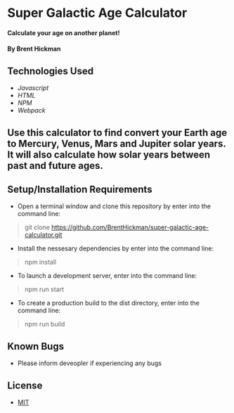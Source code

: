 # Super Galactic Age Calculator

####  Calculate your age on another planet!

#### By Brent Hickman

## Technologies Used

* _Javascript_
* _HTML_
* _NPM_
* _Webpack_


## Use this calculator to find convert your Earth age to Mercury, Venus, Mars and Jupiter solar years. It will also calculate how solar years between past and future ages.

## Setup/Installation Requirements

* Open a terminal window and clone this repository by enter into the command line:
> git clone https://github.com/BrentHickman/super-galactic-age-calculator.git
* Install the nessesary dependencies by enter into the command line:
> npm install
* To launch a development server, enter into the command line:
> npm run start
* To create a production build to the dist directory, enter into the command line:
> npm run build


## Known Bugs

* Please inform deveopler if experiencing any bugs

## License

* [MIT](https://opensource.org/licenses/MIT)